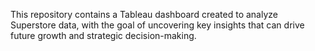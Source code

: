 This repository contains a Tableau dashboard created to analyze Superstore data, with the goal of uncovering key insights that can drive future growth and strategic decision-making.
